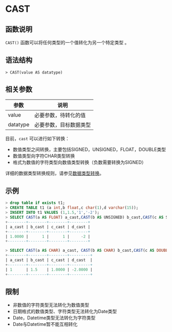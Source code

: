 # **CAST**

## **函数说明**

`CAST()` 函数可以将任何类型的一个值转化为另一个特定类型 。

## **语法结构**

```
> CAST(value AS datatype)

```

## **相关参数**

|  参数  | 说明 |
|  ----  | ----  |
| value  | 必要参数，待转化的值 |
| datatype  | 必要参数，目标数据类型 |

目前，`cast` 可以进行如下转换：

* 数值类型之间转换，主要包括SIGNED，UNSIGNED，FLOAT，DOUBLE类型
* 数值类型向字符CHAR类型转换
* 格式为数值的字符类型向数值类型转换（负数需要转换为SIGNED）

详细的数据类型转换规则，请参见[数据类型转换](../../../../Data-Types/data-type-conversion.md)。


## **示例**

```sql
> drop table if exists t1;
> CREATE TABLE t1 (a int,b float,c char(1),d varchar(15));
> INSERT INTO t1 VALUES (1,1.5,'1','-2');
> SELECT CAST(a AS FLOAT) a_cast,CAST(b AS UNSIGNED) b_cast,CAST(c AS SIGNED) c_cast, CAST(d AS SIGNED) d_cast from t1;
+--------+--------+--------+--------+
| a_cast | b_cast | c_cast | d_cast |
+--------+--------+--------+--------+
| 1.0000 |      1 |      1 |     -2 |
+--------+--------+--------+--------+

> SELECT CAST(a AS CHAR) a_cast, CAST(b AS CHAR) b_cast,CAST(c AS DOUBLE) c_cast, CAST(d AS FLOAT) d_cast from t1;
+--------+--------+--------+---------+
| a_cast | b_cast | c_cast | d_cast  |
+--------+--------+--------+---------+
| 1      | 1.5    | 1.0000 | -2.0000 |
+--------+--------+--------+---------+
```

## **限制**

* 非数值的字符类型无法转化为数值类型
* 日期格式的数值类型、字符类型无法转化为Date类型
* Date，Datetime类型无法转化为字符类型
* Date与Datetime暂不能互相转化
